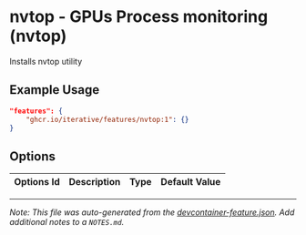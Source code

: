 
# nvtop - GPUs Process monitoring (nvtop)

Installs nvtop utility

## Example Usage

```json
"features": {
    "ghcr.io/iterative/features/nvtop:1": {}
}
```

## Options

| Options Id | Description | Type | Default Value |
|-----|-----|-----|-----|




---

_Note: This file was auto-generated from the [devcontainer-feature.json](https://github.com/iterative/features/blob/main/src/nvtop/devcontainer-feature.json).  Add additional notes to a `NOTES.md`._
